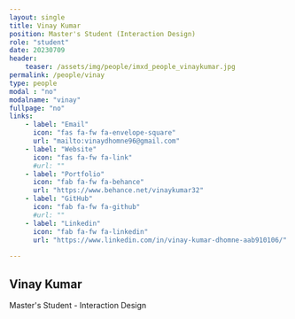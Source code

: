 ```yaml
---
layout: single
title: Vinay Kumar
position: Master's Student (Interaction Design)
role: "student"
date: 20230709
header:
    teaser: /assets/img/people/imxd_people_vinaykumar.jpg
permalink: /people/vinay
type: people
modal : "no"
modalname: "vinay"
fullpage: "no"
links:
    - label: "Email"
      icon: "fas fa-fw fa-envelope-square"
      url: "mailto:vinaydhomne96@gmail.com"
    - label: "Website"
      icon: "fas fa-fw fa-link"
      #url: ""
    - label: "Portfolio"
      icon: "fab fa-fw fa-behance"
      url: "https://www.behance.net/vinaykumar32"
    - label: "GitHub"
      icon: "fab fa-fw fa-github"
      #url: ""
    - label: "Linkedin"
      icon: "fab fa-fw fa-linkedin"
      url: "https://www.linkedin.com/in/vinay-kumar-dhomne-aab910106/"
      
---
```


## Vinay Kumar
Master's Student - Interaction Design

